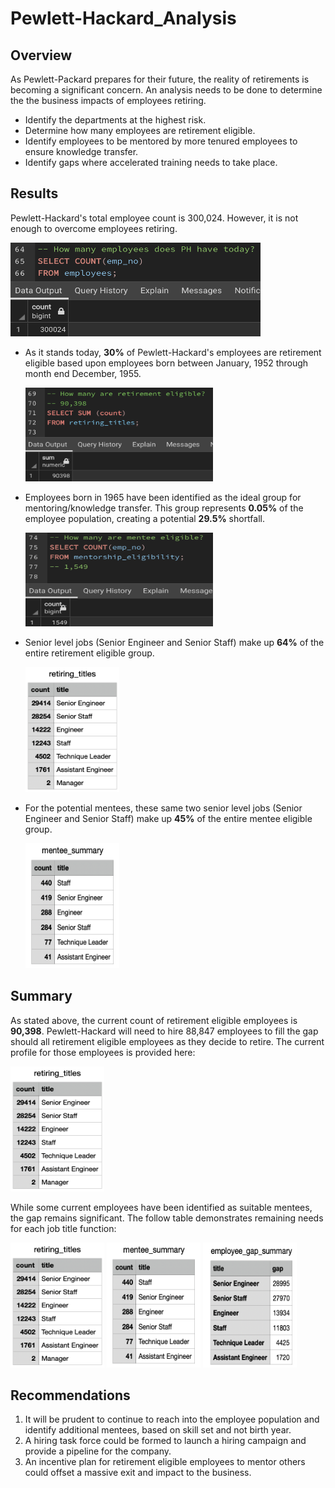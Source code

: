 # Pewlett-Hackard_Analysis

## Overview
As Pewlett-Packard prepares for their future, the reality of retirements is becoming a significant concern. An analysis needs to be done to determine the the business impacts of employees retiring.

* Identify the departments at the highest risk.
* Determine how many employees are retirement eligible.
* Identify employees to be mentored by more tenured employees to ensure knowledge transfer.
* Identify gaps where accelerated training needs to take place.


## Results

Pewlett-Hackard's total employee count is 300,024. However, it is not enough to overcome employees retiring. 
  
  <img src="images/Total_Employees.png" width="400" height="150"/>  

* As it stands today,  **30%** of Pewlett-Hackard's employees are retirement eligible based upon employees born between January, 1952 through month end December, 1955.

  <img src="images/Retirement_Eligible_Total.png" width="300" height="150"/> 

* Employees born in 1965 have been identified as the ideal group for mentoring/knowledge transfer. This group represents **0.05%** of the employee population, creating a potential **29.5%** shortfall.
      
  <img src="images/Mentee_Totals.png" width="300" height="150"/> 
      
* Senior level jobs (Senior Engineer and Senior Staff) make up **64%** of the entire retirement eligible group.
      
  <img src="images/Retirements_By_TItle.png" width="150" height="200"/>     
      
* For the potential mentees, these same two senior level jobs (Senior Engineer and Senior Staff) make up **45%** of the entire mentee eligible group.

   <img src="images/Mentee_Summary.png" width="150" height="200"/>   
        
## Summary

As stated above, the current count of retirement eligible employees is **90,398**. Pewlett-Hackard will need to hire 88,847 employees to fill the gap should all retirement eligible employees as they decide to retire. The current profile for those employees is provided here:
        
   <img src="images/Retirements_By_TItle.png" width="150" height="200"/>  
                
While some current employees have been identified as suitable mentees, the gap remains significant. The follow table demonstrates remaining needs for each job title function:
        
<img src="images/Retirements_By_TItle.png" width="150" height="200"/> <img src="images/Mentee_Summary.png" width="150" height="200"/>  <img src="images/Employee_Gap_Summary.png" width="150" height="200"/>
        
## Recommendations
1. It will be prudent to continue to reach into the employee population and identify additional mentees, based on skill set and not birth year. 
2. A hiring task force could be formed to launch a hiring campaign and provide a pipeline for the company.
3. An incentive plan for retirement eligible employees to mentor others could offset a massive exit and impact to the business.
        
  

